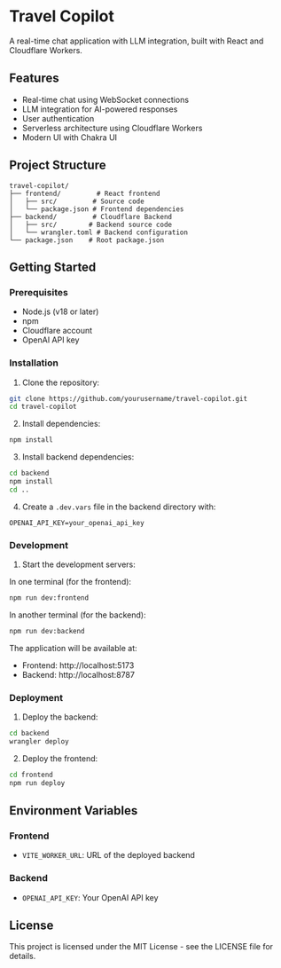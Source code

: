 # Travel Copilot

A real-time chat application with LLM integration, built with React and Cloudflare Workers.

## Features

- Real-time chat using WebSocket connections
- LLM integration for AI-powered responses
- User authentication
- Serverless architecture using Cloudflare Workers
- Modern UI with Chakra UI

## Project Structure

```
travel-copilot/
├── frontend/         # React frontend
│   ├── src/         # Source code
│   └── package.json # Frontend dependencies
├── backend/         # Cloudflare Backend
│   ├── src/        # Backend source code
│   └── wrangler.toml # Backend configuration
└── package.json    # Root package.json
```

## Getting Started

### Prerequisites

- Node.js (v18 or later)
- npm
- Cloudflare account
- OpenAI API key

### Installation

1. Clone the repository:
```bash
git clone https://github.com/yourusername/travel-copilot.git
cd travel-copilot
```

2. Install dependencies:
```bash
npm install
```

3. Install backend dependencies:
```bash
cd backend
npm install
cd ..
```

4. Create a `.dev.vars` file in the backend directory with:
```
OPENAI_API_KEY=your_openai_api_key
```

### Development

1. Start the development servers:

In one terminal (for the frontend):
```bash
npm run dev:frontend
```

In another terminal (for the backend):
```bash
npm run dev:backend
```

The application will be available at:
- Frontend: http://localhost:5173
- Backend: http://localhost:8787

### Deployment

1. Deploy the backend:
```bash
cd backend
wrangler deploy
```

2. Deploy the frontend:
```bash
cd frontend
npm run deploy
```

## Environment Variables

### Frontend
- `VITE_WORKER_URL`: URL of the deployed backend

### Backend
- `OPENAI_API_KEY`: Your OpenAI API key

## License

This project is licensed under the MIT License - see the LICENSE file for details.